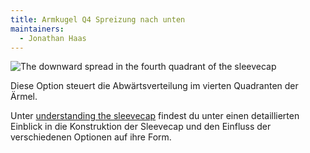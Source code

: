 ```yaml
---
title: Armkugel Q4 Spreizung nach unten
maintainers:
  - Jonathan Haas
---
```


![The downward spread in the fourth quadrant of the sleevecap](./sleevecapq4spread2.svg)

Diese Option steuert die Abwärtsverteilung im vierten Quadranten der Ärmel.

<Tip>

Unter [understanding the sleevecap](/docs/designs/brian/options#understanding-the-sleevecap) findest du unter
einen detaillierten Einblick in die Konstruktion der Sleevecap und den Einfluss der verschiedenen Optionen auf ihre Form.

</Tip>
